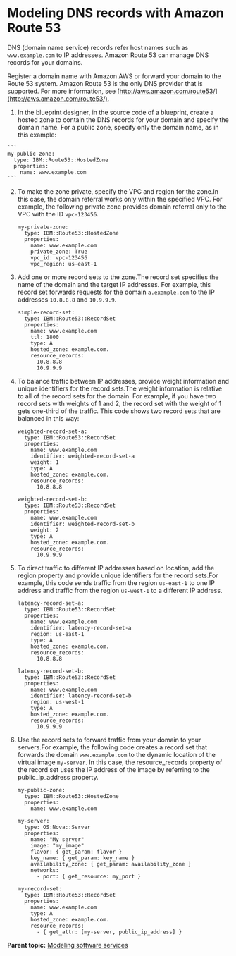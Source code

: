 # Modeling DNS records with Amazon Route 53

DNS \(domain name service\) records refer host names such as `www.example.com` to IP addresses. Amazon Route 53 can manage DNS records for your domains.

Register a domain name with Amazon AWS or forward your domain to the Route 53 system. Amazon Route 53 is the only DNS provider that is supported. For more information, see [http://aws.amazon.com/route53/](http://aws.amazon.com/route53/).

1.   In the blueprint designer, in the source code of a blueprint, create a hosted zone to contain the DNS records for your domain and specify the domain name. For a public zone, specify only the domain name, as in this example:

    ```
    my-public-zone:
      type: IBM::Route53::HostedZone
      properties:
        name: www.example.com
    ```

2.  To make the zone private, specify the VPC and region for the zone.In this case, the domain referral works only within the specified VPC. For example, the following private zone provides domain referral only to the VPC with the ID `vpc-123456`.

    ```
    my-private-zone:
      type: IBM::Route53::HostedZone
      properties:
        name: www.example.com
        private_zone: True
        vpc_id: vpc-123456
        vpc_region: us-east-1
    ```

3.  Add one or more record sets to the zone.The record set specifies the name of the domain and the target IP addresses. For example, this record set forwards requests for the domain `a.example.com` to the IP addresses `10.8.8.8` and `10.9.9.9`.

    ```
    simple-record-set:
      type: IBM::Route53::RecordSet
      properties:
        name: www.example.com
        ttl: 1800
        type: A
        hosted_zone: example.com.
        resource_records:
          10.8.8.8
          10.9.9.9
    ```

4.  To balance traffic between IP addresses, provide weight information and unique identifiers for the record sets.The weight information is relative to all of the record sets for the domain. For example, if you have two record sets with weights of 1 and 2, the record set with the weight of 1 gets one-third of the traffic. This code shows two record sets that are balanced in this way:

    ```
    weighted-record-set-a:
      type: IBM::Route53::RecordSet
      properties:
        name: www.example.com
        identifier: weighted-record-set-a
        weight: 1
        type: A
        hosted_zone: example.com.
        resource_records:
          10.8.8.8
    
    weighted-record-set-b:
      type: IBM::Route53::RecordSet
      properties:
        name: www.example.com
        identifier: weighted-record-set-b
        weight: 2
        type: A
        hosted_zone: example.com.
        resource_records:
          10.9.9.9
    ```

5.  To direct traffic to different IP addresses based on location, add the region property and provide unique identifiers for the record sets.For example, this code sends traffic from the region `us-east-1` to one IP address and traffic from the region `us-west-1` to a different IP address.

    ```
    latency-record-set-a:
      type: IBM::Route53::RecordSet
      properties:
        name: www.example.com
        identifier: latency-record-set-a
        region: us-east-1
        type: A
        hosted_zone: example.com.
        resource_records:
          10.8.8.8
    
    latency-record-set-b:
      type: IBM::Route53::RecordSet
      properties:
        name: www.example.com
        identifier: latency-record-set-b
        region: us-west-1
        type: A
        hosted_zone: example.com.
        resource_records:
          10.9.9.9
    ```

6.  Use the record sets to forward traffic from your domain to your servers.For example, the following code creates a record set that forwards the domain `www.example.com` to the dynamic location of the virtual image `my-server`. In this case, the resource\_records property of the record set uses the IP address of the image by referring to the public\_ip\_address property.

    ```
    my-public-zone:
      type: IBM::Route53::HostedZone
      properties:
        name: www.example.com
        
    my-server:
      type: OS:Nova::Server
      properties:
        name: "My server"
        image: "my_image"
        flavor: { get_param: flavor }
        key_name: { get_param: key_name }
        availability_zone: { get_param: availability_zone }
        networks:
          - port: { get_resource: my_port }
        
    my-record-set:
      type: IBM::Route53::RecordSet
      properties:
        name: www.example.com
        type: A
        hosted_zone: example.com.
        resource_records:
          - { get_attr: [my-server, public_ip_address] }
    ```


**Parent topic:** [Modeling software services](../../com.edt.doc/topics/blueprint_service_ov.md)

